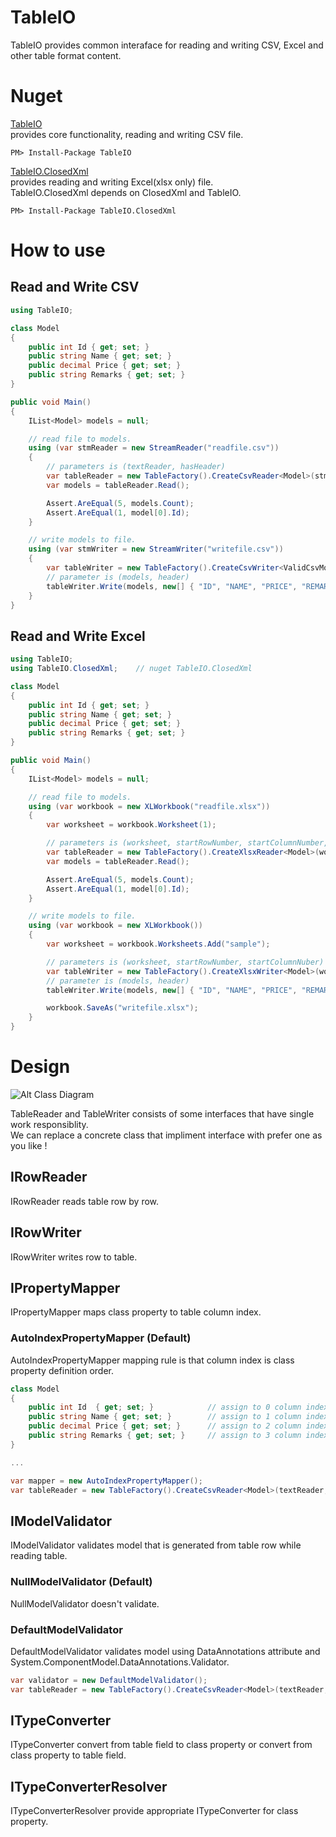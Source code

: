 # TableIO

TableIO provides common interaface for reading and writing CSV, Excel and other table format content.  

# Nuget

[TableIO](https://www.nuget.org/packages/TableIO/)  
provides core functionality, reading and writing CSV file.

```
PM> Install-Package TableIO
```

[TableIO.ClosedXml](https://www.nuget.org/packages/TableIO.ClosedXml)  
provides reading and writing Excel(xlsx only) file.  
TableIO.ClosedXml depends on ClosedXml and TableIO.
```
PM> Install-Package TableIO.ClosedXml
```

# How to use

## Read and Write CSV
```csharp
using TableIO;

class Model
{
    public int Id { get; set; }
    public string Name { get; set; }
    public decimal Price { get; set; }
    public string Remarks { get; set; }
}

public void Main()
{
    IList<Model> models = null;

    // read file to models.
    using (var stmReader = new StreamReader("readfile.csv"))
    {
        // parameters is (textReader, hasHeader)
        var tableReader = new TableFactory().CreateCsvReader<Model>(stmReader, true);
        var models = tableReader.Read();

        Assert.AreEqual(5, models.Count);
        Assert.AreEqual(1, model[0].Id);
    }

    // write models to file.
    using (var stmWriter = new StreamWriter("writefile.csv"))
    {
        var tableWriter = new TableFactory().CreateCsvWriter<ValidCsvModel>(stmWriter);
        // parameter is (models, header)
        tableWriter.Write(models, new[] { "ID", "NAME", "PRICE", "REMARKS" });
    }
}
```

## Read and Write Excel
```csharp
using TableIO;
using TableIO.ClosedXml;    // nuget TableIO.ClosedXml

class Model
{
    public int Id { get; set; }
    public string Name { get; set; }
    public decimal Price { get; set; }
    public string Remarks { get; set; }
}

public void Main()
{
    IList<Model> models = null;

    // read file to models.
    using (var workbook = new XLWorkbook("readfile.xlsx"))
    {
        var worksheet = workbook.Worksheet(1);

        // parameters is (worksheet, startRowNumber, startColumnNumber, columnSize, hasHeader)
        var tableReader = new TableFactory().CreateXlsxReader<Model>(worksheet, 1, 1, 4, true);
        var models = tableReader.Read();

        Assert.AreEqual(5, models.Count);
        Assert.AreEqual(1, model[0].Id);
    }

    // write models to file.
    using (var workbook = new XLWorkbook())
    {
        var worksheet = workbook.Worksheets.Add("sample");

        // parameters is (worksheet, startRowNumber, startColumnNuber)
        var tableWriter = new TableFactory().CreateXlsxWriter<Model>(worksheet, 1, 1);
        // parameter is (models, header)
        tableWriter.Write(models, new[] { "ID", "NAME", "PRICE", "REMARKS" });

        workbook.SaveAs("writefile.xlsx");
    }
}
```

# Design

![Alt Class Diagram](https://raw.githubusercontent.com/nabehiro/TableIO/master/resources/class-diagram.PNG)

TableReader and TableWriter consists of some interfaces that have single work responsiblity.  
We can replace a concrete class that impliment interface with prefer one as you like !

## IRowReader
IRowReader reads table row by row.

## IRowWriter
IRowWriter writes row to table.

## IPropertyMapper
IPropertyMapper maps class property to table column index.
### AutoIndexPropertyMapper (Default)
AutoIndexPropertyMapper mapping rule is that column index is class property definition order.
```csharp
class Model
{
    public int Id  { get; set; }            // assign to 0 column index.
    public string Name { get; set; }        // assign to 1 column index.
    public decimal Price { get; set; }      // assign to 2 column index.
    public string Remarks { get; set; }     // assign to 3 column index.
}

...

var mapper = new AutoIndexPropertyMapper();
var tableReader = new TableFactory().CreateCsvReader<Model>(textReader, propertyMapper:mapper);
```

## IModelValidator
IModelValidator validates model that is generated from table row while reading table.
### NullModelValidator (Default)
NullModelValidator doesn't validate.
### DefaultModelValidator
DefaultModelValidator validates model using DataAnnotations attribute and System.ComponentModel.DataAnnotations.Validator.
```csharp
var validator = new DefaultModelValidator();
var tableReader = new TableFactory().CreateCsvReader<Model>(textReader, modelValidator:validator);
```

## ITypeConverter
ITypeConverter convert from table field to class property or convert from class property to table field.

## ITypeConverterResolver
ITypeConverterResolver provide appropriate ITypeConverter for class property.


